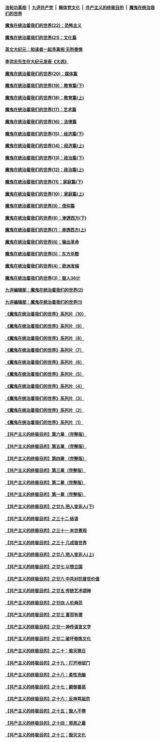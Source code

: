 

####  [法轮功真相](../../../../basic/blob/master/README.md?t=02010801) &nbsp;|&nbsp; [九评共产党](../../../../9ping.md/blob/master/README.md?t=02010801) &nbsp;|&nbsp; [解体党文化](../../../../jtdwh.md/blob/master/README.md?t=02010801)  &nbsp;|&nbsp; [共产主义的终极目的](../../../../gczydzjmd.md/blob/master/README.md?t=02010801) &nbsp;|&nbsp; [魔鬼在统治我们的世界](../../../../mgztzwmdsj.md/blob/master/README.md?t=02010801) 

#### [魔鬼在统治着我们的世界(22)：恐怖主义](../pages/nsc422/n10614727.md?t=02010801) 

#### [魔鬼在统治着我们的世界(21)：文化篇](../pages/nsc422/n10597706.md?t=02010801) 

#### [英文大纪元：和读者一起寻真相 无所畏惧](../pages/nsc422/n12542027.md?t=02010801) 

#### [李洪志先生在大纪元发表《大选》](../pages/nsc422/n12534746.md?t=02010801) 

#### [魔鬼在统治着我们的世界(20)：媒体篇](../pages/nsc422/n10586579.md?t=02010801) 

#### [魔鬼在统治着我们的世界(19)：教育篇(下)](../pages/nsc422/n10564808.md?t=02010801) 

#### [魔鬼在统治着我们的世界(18)：教育篇(上)](../pages/nsc422/n10526970.md?t=02010801) 

#### [魔鬼在统治着我们的世界(17)：艺术篇](../pages/nsc422/n10499093.md?t=02010801) 

#### [魔鬼在统治着我们的世界(16)：法律篇](../pages/nsc422/n10485969.md?t=02010801) 

#### [魔鬼在统治着我们的世界(15)：经济篇(下)](../pages/nsc422/n10469975.md?t=02010801) 

#### [魔鬼在统治着我们的世界(14)：经济篇(上)](../pages/nsc422/n10457370.md?t=02010801) 

#### [魔鬼在统治着我们的世界(13)：政治篇(下)](../pages/nsc422/n10448270.md?t=02010801) 

#### [魔鬼在统治着我们的世界(12)：政治篇(上)](../pages/nsc422/n10444576.md?t=02010801) 

#### [魔鬼在统治着我们的世界(11)：家庭篇(下)](../pages/nsc422/n10440961.md?t=02010801) 

#### [魔鬼在统治着我们的世界(10)：家庭篇(上)](../pages/nsc422/n10435448.md?t=02010801) 

#### [魔鬼在统治着我们的世界(9)：信仰篇](../pages/nsc422/n10432159.md?t=02010801) 

#### [魔鬼在统治着我们的世界(8)：渗透西方(下)](../pages/nsc422/n10429603.md?t=02010801) 

#### [魔鬼在统治着我们的世界(7)：渗透西方(上)](../pages/nsc422/n10426013.md?t=02010801) 

#### [魔鬼在统治着我们的世界(6)：输出革命](../pages/nsc422/n10421536.md?t=02010801) 

#### [魔鬼在统治着我们的世界(5)：东方杀戮](../pages/nsc422/n10417707.md?t=02010801) 

#### [魔鬼在统治着我们的世界(4)：欧洲发端](../pages/nsc422/n10414890.md?t=02010801) 

#### [魔鬼在统治着我们的世界(3)：毁人36计](../pages/nsc422/n10411583.md?t=02010801) 

#### [九评编辑部：魔鬼在统治着我们的世界(2)](../pages/nsc422/n10410036.md?t=02010801) 

#### [九评编辑部：魔鬼在统治着我们的世界(1)](../pages/nsc422/n10406825.md?t=02010801) 

#### [《魔鬼在统治着我们的世界》系列片（10）](../pages/nsc422/n12292670.md?t=02010801) 

#### [《魔鬼在统治着我们的世界》系列片（9）](../pages/nsc422/n12290859.md?t=02010801) 

#### [《魔鬼在统治着我们的世界》系列片（8）](../pages/nsc422/n12287445.md?t=02010801) 

#### [《魔鬼在统治着我们的世界》系列片（7）](../pages/nsc422/n12283425.md?t=02010801) 

#### [《魔鬼在统治着我们的世界》系列片（6）](../pages/nsc422/n12282314.md?t=02010801) 

#### [《魔鬼在统治着我们的世界》系列片（5）](../pages/nsc422/n12281419.md?t=02010801) 

#### [《魔鬼在统治着我们的世界》系列片（4）](../pages/nsc422/n12274024.md?t=02010801) 

#### [《魔鬼在统治着我们的世界》系列片（3）](../pages/nsc422/n12271322.md?t=02010801) 

#### [《魔鬼在统治着我们的世界》系列片（2）](../pages/nsc422/n12269049.md?t=02010801) 

#### [《魔鬼在统治着我们的世界》系列片（1）](../pages/nsc422/n12267575.md?t=02010801) 

#### [【共产主义的终极目的】第六章 （完整版）](../pages/nsc422/n11428913.md?t=02010801) 

#### [【共产主义的终极目的】第五章 （完整版）](../pages/nsc422/n11428912.md?t=02010801) 

#### [【共产主义的终极目的】第四章 （完整版）](../pages/nsc422/n11428907.md?t=02010801) 

#### [【共产主义的终极目的】第三章（完整版）](../pages/nsc422/n11428848.md?t=02010801) 

#### [【共产主义的终极目的】第二章（完整版）](../pages/nsc422/n11428831.md?t=02010801) 

#### [【共产主义的终极目的】第一章（完整版）](../pages/nsc422/n11417651.md?t=02010801) 

#### [【共产主义的终极目的】之廿九 把人变非人(下)](../pages/nsc422/n11344140.md?t=02010801) 

#### [【共产主义的终极目的】之三十二 结语](../pages/nsc422/n11360535.md?t=02010801) 

#### [【共产主义的终极目的】之三十一 末世景观](../pages/nsc422/n11351129.md?t=02010801) 

#### [【共产主义的终极目的】之三十 几成狼世界](../pages/nsc422/n11348280.md?t=02010801) 

#### [【共产主义的终极目的】之廿八 把人变非人(上)](../pages/nsc422/n11340492.md?t=02010801) 

#### [【共产主义的终极目的】之廿七 以恨立国](../pages/nsc422/n11336944.md?t=02010801) 

#### [【共产主义的终极目的】之廿六 中共对抗普世价值](../pages/nsc422/n11324785.md?t=02010801) 

#### [【共产主义的终极目的】之廿五 传统艺术颂神](../pages/nsc422/n11296396.md?t=02010801) 

#### [【共产主义的终极目的】之廿四 人伦典范](../pages/nsc422/n11296397.md?t=02010801) 

#### [【共产主义的终极目的】之廿三 富而有德](../pages/nsc422/n11283598.md?t=02010801) 

#### [【共产主义的终极目的】之廿一 神传语言文字](../pages/nsc422/n11263265.md?t=02010801) 

#### [【共产主义的终极目的】之廿二 破坏修炼文化](../pages/nsc422/n11245728.md?t=02010801) 

#### [【共产主义的终极目的】之二十：偷天换日](../pages/nsc422/n11238846.md?t=02010801) 

#### [【共产主义的终极目的】之十九：打开地狱门](../pages/nsc422/n11206376.md?t=02010801) 

#### [【共产主义的终极目的】之十八：柔性洗脑](../pages/nsc422/n11199994.md?t=02010801) 

#### [【共产主义的终极目的】之十七：颠倒善恶](../pages/nsc422/n11179782.md?t=02010801) 

#### [【共产主义的终极目的】之十六：反神骂祖宗](../pages/nsc422/n11166798.md?t=02010801) 

#### [【共产主义的终极目的】之十五：毁人不倦](../pages/nsc422/n11166792.md?t=02010801) 

#### [【共产主义的终极目的】之十四：邪恶之最](../pages/nsc422/n11150249.md?t=02010801) 

#### [【共产主义的终极目的】之十三：毁灭文化](../pages/nsc422/n11135227.md?t=02010801) 

